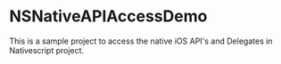 # NSNativeAPIAccessDemo
This is a sample project to access the native iOS API's and Delegates in Nativescript project.

